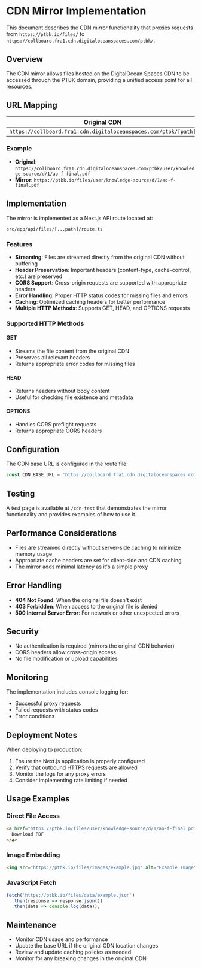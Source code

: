 # CDN Mirror Implementation

This document describes the CDN mirror functionality that proxies requests from `https://ptbk.io/files/` to `https://collboard.fra1.cdn.digitaloceanspaces.com/ptbk/`.

## Overview

The CDN mirror allows files hosted on the DigitalOcean Spaces CDN to be accessed through the PTBK domain, providing a unified access point for all resources.

## URL Mapping

| Original CDN | Mirror URL |
|--------------|------------|
| `https://collboard.fra1.cdn.digitaloceanspaces.com/ptbk/[path]` | `https://ptbk.io/files/[path]` |

### Example

- **Original**: `https://collboard.fra1.cdn.digitaloceanspaces.com/ptbk/user/knowledge-source/d/1/ao-f-final.pdf`
- **Mirror**: `https://ptbk.io/files/user/knowledge-source/d/1/ao-f-final.pdf`

## Implementation

The mirror is implemented as a Next.js API route located at:
```
src/app/api/files/[...path]/route.ts
```

### Features

- **Streaming**: Files are streamed directly from the original CDN without buffering
- **Header Preservation**: Important headers (content-type, cache-control, etc.) are preserved
- **CORS Support**: Cross-origin requests are supported with appropriate headers
- **Error Handling**: Proper HTTP status codes for missing files and errors
- **Caching**: Optimized caching headers for better performance
- **Multiple HTTP Methods**: Supports GET, HEAD, and OPTIONS requests

### Supported HTTP Methods

#### GET
- Streams the file content from the original CDN
- Preserves all relevant headers
- Returns appropriate error codes for missing files

#### HEAD
- Returns headers without body content
- Useful for checking file existence and metadata

#### OPTIONS
- Handles CORS preflight requests
- Returns appropriate CORS headers

## Configuration

The CDN base URL is configured in the route file:
```typescript
const CDN_BASE_URL = 'https://collboard.fra1.cdn.digitaloceanspaces.com/ptbk';
```

## Testing

A test page is available at `/cdn-test` that demonstrates the mirror functionality and provides examples of how to use it.

## Performance Considerations

- Files are streamed directly without server-side caching to minimize memory usage
- Appropriate cache headers are set for client-side and CDN caching
- The mirror adds minimal latency as it's a simple proxy

## Error Handling

- **404 Not Found**: When the original file doesn't exist
- **403 Forbidden**: When access to the original file is denied
- **500 Internal Server Error**: For network or other unexpected errors

## Security

- No authentication is required (mirrors the original CDN behavior)
- CORS headers allow cross-origin access
- No file modification or upload capabilities

## Monitoring

The implementation includes console logging for:
- Successful proxy requests
- Failed requests with status codes
- Error conditions

## Deployment Notes

When deploying to production:
1. Ensure the Next.js application is properly configured
2. Verify that outbound HTTPS requests are allowed
3. Monitor the logs for any proxy errors
4. Consider implementing rate limiting if needed

## Usage Examples

### Direct File Access
```html
<a href="https://ptbk.io/files/user/knowledge-source/d/1/ao-f-final.pdf">
  Download PDF
</a>
```

### Image Embedding
```html
<img src="https://ptbk.io/files/images/example.jpg" alt="Example Image" />
```

### JavaScript Fetch
```javascript
fetch('https://ptbk.io/files/data/example.json')
  .then(response => response.json())
  .then(data => console.log(data));
```

## Maintenance

- Monitor CDN usage and performance
- Update the base URL if the original CDN location changes
- Review and update caching policies as needed
- Monitor for any breaking changes in the original CDN
